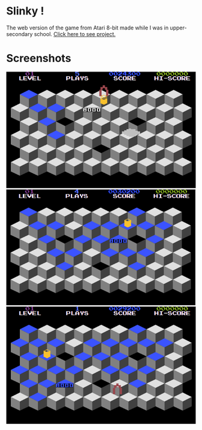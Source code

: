 # Slinky !
The web version of the game from Atari 8-bit made while I was in upper-secondary school. [Click here to see project.](https://kosiarznerek.github.io/web-slinky/)

# Screenshots
![Screenshot_0](https://raw.githubusercontent.com/Kosiarznerek/web-slinky/master/screenshots/0.png)
![Screenshot_1](https://raw.githubusercontent.com/Kosiarznerek/web-slinky/master/screenshots/1.png)
![Screenshot_2](https://raw.githubusercontent.com/Kosiarznerek/web-slinky/master/screenshots/2.png)
